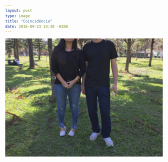 ```yaml
---
layout: post
type: image
title: "Coincidência"
date: 2016-09-23 14:30 -0300
---
```

![Homem e mulher, lado a lado em um gramado, com roupas parecidas — camisetas pretas, calças jeans e tênis branco.](/assets/2016/iguais.jpg)